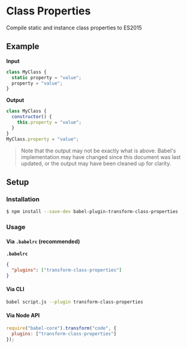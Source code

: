 # Class Properties

Compile static and instance class properties to ES2015

## Example

**Input**

```js
class MyClass {
  static property = "value";
  property = "value";
}
```

**Output**

```js
class MyClass {
  constructor() {
    this.property = "value";
  }
}
MyClass.property = "value";
```

> Note that the output may not be exactly what is above. Babel's implementation
> may have changed since this document was last updated, or the output may have
> been cleaned up for clarity.

## Setup

### Installation

```sh
$ npm install --save-dev babel-plugin-transform-class-properties
```

### Usage

#### Via `.babelrc` (recommended)

**`.babelrc`**

```json
{
  "plugins": ["transform-class-properties"]
}
```

#### Via CLI

```sh
babel script.js --plugin transform-class-properties
```

#### Via Node API

```js
require("babel-core").transform("code", {
  plugins: ["transform-class-properties"]
});
```
